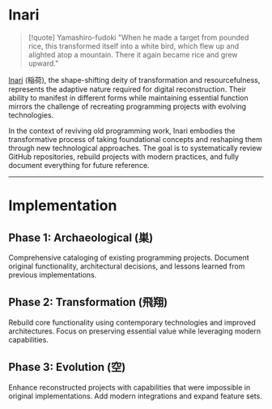 # Inari

> [!quote] Yamashiro-fudoki
> "When he made a target from pounded rice, this transformed itself into a white bird, which flew up and alighted atop a mountain. There it again became rice and grew upward."

[Inari](https://en.wikipedia.org/wiki/Inari_%C5%8Ckami) (稲荷), the shape-shifting deity of transformation and resourcefulness, represents the adaptive nature required for digital reconstruction. Their ability to manifest in different forms while maintaining essential function mirrors the challenge of recreating programming projects with evolving technologies.

In the context of reviving old programming work, Inari embodies the transformative process of taking foundational concepts and reshaping them through new technological approaches. The goal is to systematically review GitHub repositories, rebuild projects with modern practices, and fully document everything for future reference.

---

# Implementation

## Phase 1: Archaeological (巣)

Comprehensive cataloging of existing programming projects. Document original functionality, architectural decisions, and lessons learned from previous implementations.

## Phase 2: Transformation (飛翔)

Rebuild core functionality using contemporary technologies and improved architectures. Focus on preserving essential value while leveraging modern capabilities.

## Phase 3: Evolution (空)

Enhance reconstructed projects with capabilities that were impossible in original implementations. Add modern integrations and expand feature sets.
